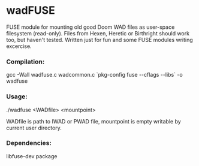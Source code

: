# wadFUSE
FUSE module for mounting old good Doom WAD files as user-space filesystem (read-only). Files from Hexen, Heretic or Birthright should work too, but haven't tested. Written just for fun and some FUSE modules writing excercise.

### Compilation: 
gcc -Wall wadfuse.c wadcommon.c \`pkg-config fuse --cflags --libs\` -o wadfuse

### Usage: 
./wadfuse \<WADfile\> \<mountpoint\> 

WADfile is path to IWAD or PWAD file, mountpoint is empty writable by current user directory.
### Dependencies: 
libfuse-dev package
